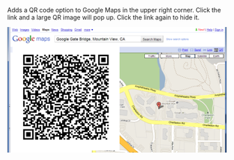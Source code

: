 Adds a QR code option to Google Maps in the upper right corner. Click the link and a large QR image will pop up. Click the link again to hide it.

![Screenshot](https://github.com/alexcpendleton/GoogleMapsQRCode/blob/master/Screenshot.png)